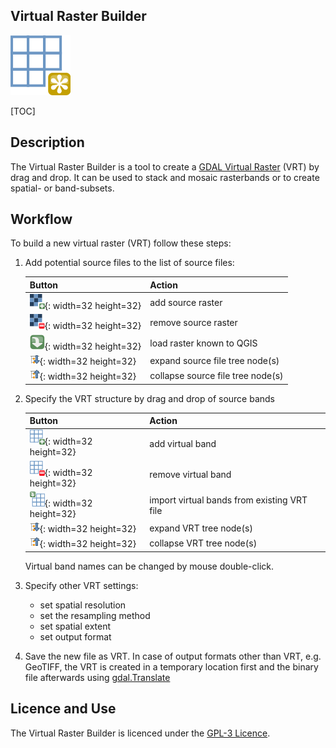 ## Virtual Raster Builder

![VRT Builder Logo](ui/mActionNewVirtualLayer.png)

[TOC]

## Description

The Virtual Raster Builder is a tool to create a [GDAL Virtual Raster](http://www.gdal.org/gdal_vrttut.html)
(VRT) by drag and drop. It can be used to stack and mosaic rasterbands or to create spatial- or band-subsets.


## Workflow

To build a new virtual raster (VRT) follow these steps:

1. Add potential source files to the list of source files:


    | Button | Action |
    |----------|----------|
    | ![add source raster](ui/mActionAddRasterLayer.png){: width=32 height=32}| add source raster |
    | ![remove source raster](ui/mActionRemoveRasterLayer.png){: width=32 height=32}      | remove source raster |
    | ![import from QGIS](ui/mActionImportFromRegistry.png){: width=32 height=32} | load raster known to QGIS |
    | ![expand tree node](ui/mActionExpandTree.png){: width=32 height=32}| expand source file tree node(s) |
    | ![collapse tree node](ui/mActionCollapseTree.png){: width=32 height=32}| collapse source file tree node(s) |


2. Specify the VRT structure by drag and drop of source bands

    | Button | Action |
    |----------|----------|
    | ![add virtual band](ui/mActionAddVirtualRaster.png){: width=32 height=32} | add virtual band|
    | ![remove virtual band](ui/mActionRemoveVirtualRaster.png){: width=32 height=32}      | remove virtual band|
    | ![import virtual bands from existing VRT file](ui/mActionImportVirtualRaster.png){: width=32 height=32} | import virtual bands from existing VRT file |
    | ![expand tree node](ui/mActionExpandTree.png){: width=32 height=32}| expand VRT tree node(s) |
    | ![collapse tree node](ui/mActionCollapseTree.png){: width=32 height=32}| collapse VRT tree node(s) |

    Virtual band names can be changed by mouse double-click.

3. Specify other VRT settings:

      * set spatial resolution
      * set the resampling method
      * set spatial extent
      * set output format

4. Save the new file as VRT. In case of output formats other than VRT, e.g. GeoTIFF,
the VRT is created in a temporary location first and the binary file
afterwards using [gdal.Translate](http://gdal.org/python/osgeo.gdal-module.html#TranslateOptions)

## Licence and Use

The Virtual Raster Builder is licenced under the [GPL-3 Licence](https://www.gnu.org/licenses/gpl-3.0.html).

